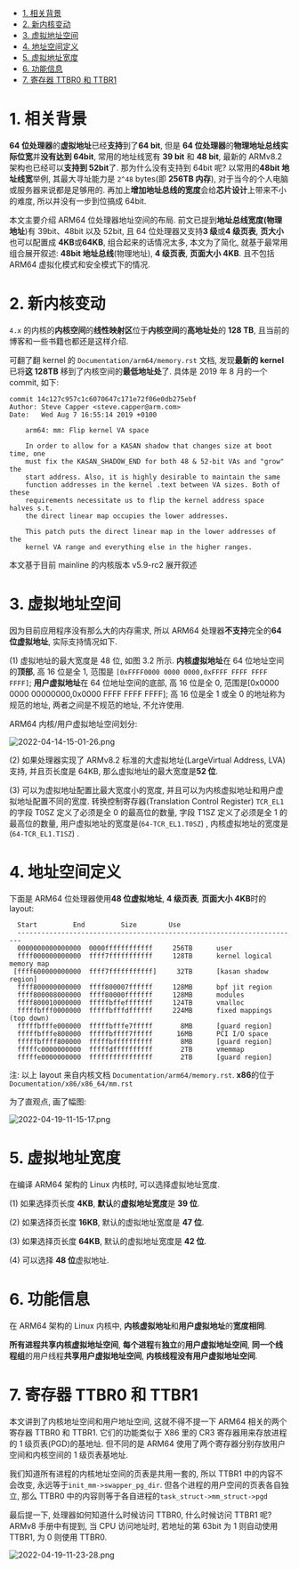 <!-- @import "[TOC]" {cmd="toc" depthFrom=1 depthTo=6 orderedList=false} -->

<!-- code_chunk_output -->

- [1. 相关背景](#1-相关背景)
- [2. 新内核变动](#2-新内核变动)
- [3. 虚拟地址空间](#3-虚拟地址空间)
- [4. 地址空间定义](#4-地址空间定义)
- [5. 虚拟地址宽度](#5-虚拟地址宽度)
- [6. 功能信息](#6-功能信息)
- [7. 寄存器 TTBR0 和 TTBR1](#7-寄存器-ttbr0-和-ttbr1)

<!-- /code_chunk_output -->

# 1. 相关背景

**64 位处理器**的**虚拟地址**已经**支持**到了**64 bit**, 但是 **64 位处理器**的**物理地址总线实际位宽**并**没有达到 64bit**, 常用的地址线宽有 **39 bit** 和 **48 bit**, 最新的 ARMv8.2 架构也已经可以**支持到 52bit**了. 那为什么没有支持到 64bit 呢? 以常用的**48bit 地址线宽**举例, 其最大寻址能力是 `2^48` bytes(即 **256TB 内存**), 对于当今的个人电脑或服务器来说都是足够用的. 再加上**增加地址总线的宽度**会给**芯片设计**上带来不小的难度, 所以并没有一步到位搞成 64bit.

本文主要介绍 ARM64 位处理器地址空间的布局. 前文已提到**地址总线宽度(物理地址**)有 39bit、48bit 以及 52bit, 且 64 位处理器又支持**3 级**或**4 级页表**, **页大小**也可以配置成 **4KB**或**64KB**, 组合起来的话情况太多, 本文为了简化, 就基于最常用组合展开叙述: **48bit 地址总线**(物理地址), **4 级页表**, **页面大小 4KB**. 且不包括 ARM64 虚拟化模式和安全模式下的情况.

# 2. 新内核变动

`4.x` 的内核的**内核空间**的**线性映射区**位于**内核空间**的**高地址处**的 **128 TB**, 且当前的博客和一些书籍也都还是这样介绍.

可翻了翻 kernel 的 `Documentation/arm64/memory.rst` 文档, 发现**最新的 kernel**已将**这 128TB** 移到了内核空间的**最低地址处**了. 具体是 2019 年 8 月的一个 commit, 如下:

```
commit 14c127c957c1c6070647c171e72f06e0db275ebf
Author: Steve Capper <steve.capper@arm.com>
Date:   Wed Aug 7 16:55:14 2019 +0100

    arm64: mm: Flip kernel VA space

    In order to allow for a KASAN shadow that changes size at boot time, one
    must fix the KASAN_SHADOW_END for both 48 & 52-bit VAs and "grow" the
    start address. Also, it is highly desirable to maintain the same
    function addresses in the kernel .text between VA sizes. Both of these
    requirements necessitate us to flip the kernel address space halves s.t.
    the direct linear map occupies the lower addresses.

    This patch puts the direct linear map in the lower addresses of the
    kernel VA range and everything else in the higher ranges.
```

本文基于目前 mainline 的内核版本 v5.9-rc2 展开叙述

# 3. 虚拟地址空间

因为目前应用程序没有那么大的内存需求, 所以 ARM64 处理器**不支持**完全的**64 位虚拟地址**, 实际支持情况如下.

(1) 虚拟地址的最大宽度是 48 位, 如图 3.2 所示. **内核虚拟地址**在 64 位地址空间的**顶部**, 高 16 位是全 1, 范围是 `[0xFFFF0000 0000 0000,0xFFFF FFFF FFFF FFFF]`; **用户虚拟地址**在 64 位地址空间的底部, 高 16 位是全 0, 范围是[0x0000 0000 00000000,0x0000 FFFF FFFF FFFF]; 高 16 位是全 1 或全 0 的地址称为规范的地址, 两者之间是不规范的地址, 不允许使用.

ARM64 内核/用户虚拟地址空间划分:

![2022-04-14-15-01-26.png](./images/2022-04-14-15-01-26.png)

(2) 如果处理器实现了 ARMv8.2 标准的大虚拟地址(LargeVirtual Address, LVA) 支持, 并且页长度是 64KB, 那么虚拟地址的最大宽度是**52 位**.

(3) 可以为虚拟地址配置比最大宽度小的宽度, 并且可以为内核虚拟地址和用户虚拟地址配置不同的宽度. 转换控制寄存器(Translation Control Register) `TCR_EL1`的字段 T0SZ 定义了必须是全 0 的最高位的数量, 字段 T1SZ 定义了必须是全 1 的最高位的数量, 用户虚拟地址的宽度是(`64-TCR_EL1.T0SZ`) , 内核虚拟地址的宽度是(`64-TCR_EL1.T1SZ`) .

# 4. 地址空间定义

下面是 ARM64 位处理器使用**48 位虚拟地址**, **4 级页表**, **页面大小 4KB**时的 layout:

```
  Start			End			Size		Use
  -----------------------------------------------------------------------
  0000000000000000	0000ffffffffffff	 256TB		user
  ffff000000000000	ffff7fffffffffff	 128TB		kernel logical memory map
 [ffff600000000000	ffff7fffffffffff]	  32TB		[kasan shadow region]
  ffff800000000000	ffff800007ffffff	 128MB		bpf jit region
  ffff800008000000	ffff80000fffffff	 128MB		modules
  ffff800010000000	fffffbffefffffff	 124TB		vmalloc
  fffffbfff0000000	fffffbfffdffffff	 224MB		fixed mappings (top down)
  fffffbfffe000000	fffffbfffe7fffff	   8MB		[guard region]
  fffffbfffe800000	fffffbffff7fffff	  16MB		PCI I/O space
  fffffbffff800000	fffffbffffffffff	   8MB		[guard region]
  fffffc0000000000	fffffdffffffffff	   2TB		vmemmap
  fffffe0000000000	ffffffffffffffff	   2TB		[guard region]
```

注: 以上 layout 来自内核文档 `Documentation/arm64/memory.rst`. **x86**的位于 `Documentation/x86/x86_64/mm.rst`

为了直观点, 画了幅图:

![2022-04-19-11-15-17.png](./images/2022-04-19-11-15-17.png)

# 5. 虚拟地址宽度

在编译 ARM64 架构的 Linux 内核时, 可以选择虚拟地址宽度.

(1) 如果选择页长度 **4KB**, **默认**的**虚拟地址宽度**是 **39 位**.

(2) 如果选择页长度 **16KB**, 默认的虚拟地址宽度是 **47 位**.

(3) 如果选择页长度 **64KB**, 默认的虚拟地址宽度是 **42 位**.

(4) 可以选择 **48 位**虚拟地址.

# 6. 功能信息

在 ARM64 架构的 Linux 内核中, **内核虚拟地址**和**用户虚拟地址**的**宽度相同**.

**所有进程共享内核虚拟地址空间**, **每个进程**有**独立**的**用户虚拟地址空间**, **同一个线程组**的用户线程**共享用户虚拟地址空间**, **内核线程没有用户虚拟地址空间**.

# 7. 寄存器 TTBR0 和 TTBR1

本文讲到了内核地址空间和用户地址空间, 这就不得不提一下 ARM64 相关的两个寄存器 TTBR0 和 TTBR1. 它们的功能类似于 X86 里的 CR3 寄存器用来存放进程的 1 级页表(PGD)的基地址. 但不同的是 ARM64 使用了两个寄存器分别存放用户空间和内核空间的 1 级页表基地址.

我们知道所有进程的内核地址空间的页表是共用一套的, 所以 TTBR1 中的内容不会改变, 永远等于`init_mm->swapper_pg_dir`. 但各个进程的用户空间的页表各自独立, 那么 TTBR0 中的内容则等于各自进程的`task_struct->mm_struct->pgd`

最后提一下, 处理器如何知道什么时候访问 TTBR0, 什么时候访问 TTBR1 呢?ARMv8 手册中有提到, 当 CPU 访问地址时, 若地址的第 63bit 为 1 则自动使用 TTBR1, 为 0 则使用 TTBR0.

![2022-04-19-11-23-28.png](./images/2022-04-19-11-23-28.png)

